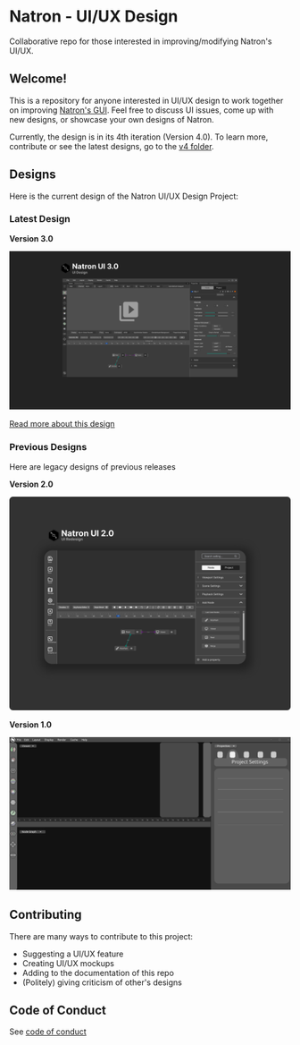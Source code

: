 
# Natron - UI/UX Design
 Collaborative repo for those interested in improving/modifying Natron's UI/UX. 

## Welcome!
This is a repository for anyone interested in UI/UX design to work together on improving [Natron's GUI](https://github.com/NatronGitHub/Natron). Feel free to discuss UI issues, come up with new designs, or showcase your own designs of Natron.

Currently, the design is in its 4th iteration (Version 4.0). To learn more, contribute or see the latest designs, go to the [v4 folder](concept%204.0/README.md).

## Designs

Here is the current design of the Natron UI/UX Design Project:

### Latest Design 

**Version 3.0**

<img src="concept 3.0/Final Design.png" width="960">

[Read more about this design](https://github.com/Songtech-0912/natron-ui-ux-design/blob/master/concept%203.0/README.md)

### Previous Designs

Here are legacy designs of previous releases

**Version 2.0**

<img src="concept 2.0/PNG/Final Design.png" width="960">

**Version 1.0**

<img src="concept 1.0/Mockup.svg" width="960">



## Contributing
There are many ways to contribute to this project:
- Suggesting a UI/UX feature
- Creating UI/UX mockups
- Adding to the documentation of this repo
- (Politely) giving criticism of other's designs

## Code of Conduct
See [code of conduct]

 [code of conduct]: https://github.com/Songtech-0912/natron-ui-ux-design/docs/code-of-conduct.md
 
